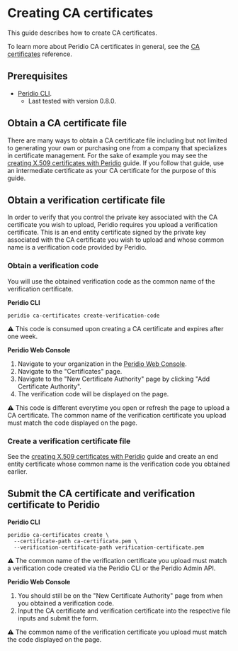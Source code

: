 # Creating CA certificates

This guide describes how to create CA certificates.

To learn more about Peridio CA certificates in general, see the [CA certificates](/platform/reference/ca-certificates) reference.

## Prerequisites

- [Peridio CLI](https://github.com/peridio/morel/releases).
  - Last tested with version 0.8.0.

## Obtain a CA certificate file

There are many ways to obtain a CA certificate file including but not limited to generating your own or purchasing one from a company that specializes in certificate management. For the sake of example you may see the [creating X.509 certificates with Peridio](creating-x509-certificates-with-peridio) guide. If you follow that guide, use an intermediate certificate as your CA certificate for the purpose of this guide.

## Obtain a verification certificate file

In order to verify that you control the private key associated with the CA certificate you wish to upload, Peridio requires you upload a verification certificate. This is an end entity certificate signed by the private key associated with the CA certificate you wish to upload and whose common name is a verification code provided by Peridio.

### Obtain a verification code

You will use the obtained verification code as the common name of the verification certificate.

**Peridio CLI**

```console
peridio ca-certificates create-verification-code
```

:warning: This code is consumed upon creating a CA certificate and expires after one week.

**Peridio Web Console**

1. Navigate to your organization in the [Peridio Web Console](https://console.peridio.com).
2. Navigate to the "Certificates" page.
3. Navigate to the "New Certificate Authority" page by clicking "Add Certificate Authority".
4. The verification code will be displayed on the page.

:warning: This code is different everytime you open or refresh the page to upload a CA certificate. The common name of the verification certificate you upload must match the code displayed on the page.

### Create a verification certificate file

See the [creating X.509 certificates with Peridio](creating-x509-certificates-with-peridio) guide and create an end entity certificate whose common name is the verification code you obtained earlier.

## Submit the CA certificate and verification certificate to Peridio

**Peridio CLI**

```
peridio ca-certificates create \
  --certificate-path ca-certificate.pem \
  --verification-certificate-path verification-certificate.pem
```

:warning: The common name of the verification certificate you upload must match a verification code created via the Peridio CLI or the Peridio Admin API.

**Peridio Web Console**

1. You should still be on the "New Certificate Authority" page from when you obtained a verification code.
2. Input the CA certificate and verification certificate into the respective file inputs and submit the form.

:warning: The common name of the verification certificate you upload must match the code displayed on the page.
